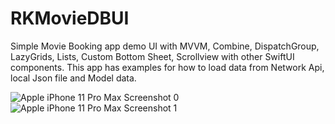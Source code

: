 # RKMovieDBUI

Simple Movie Booking app demo UI with MVVM, Combine, DispatchGroup, LazyGrids, Lists, Custom Bottom Sheet, Scrollview with other SwiftUI components. This app has examples for how to load data from Network Api, local Json file and Model data. 



![Apple iPhone 11 Pro Max Screenshot 0](https://user-images.githubusercontent.com/3157579/141730847-8503e20c-7262-432e-b434-2d065499c832.png)
![Apple iPhone 11 Pro Max Screenshot 1](https://user-images.githubusercontent.com/3157579/141730861-92873966-9e03-448b-81c9-ce43e98a2f78.png)
